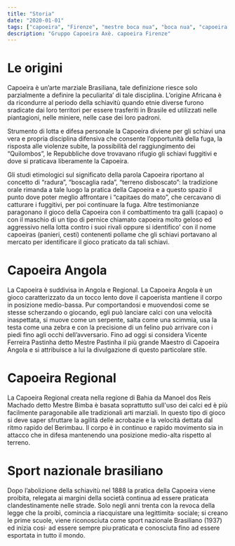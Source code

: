 ```yaml
---
title: "Storia"
date: "2020-01-01"
tags: ["capoeira", "Firenze", "mestre boca nua", "boca nua", "capoeira axè"]
description: "Gruppo Capoeira Axè. capoeira Firenze"
---
```


# Le origini

Capoeira è un’arte marziale Brasiliana, tale definizione riesce solo parzialmente a definire la peculiarita’ di tale disciplina.
L’origine Africana è da ricondurre al periodo della schiavitù quando etnie diverse furono sradicate dai loro territori per essere trasferiti in Brasile ed utilizzati nelle piantagioni, nelle miniere, nelle case dei loro padroni.

Strumento di lotta e difesa personale la Capoeira diviene per gli schiavi una vera e propria disciplina difensiva che consente l’opportunità della fuga, la risposta alle violenze subite, la possibilità del raggiungimento dei “Quilombos”, le Repubbliche dove trovavano rifugio gli schiavi fuggitivi e dove si praticava liberamente la Capoeira.

Gli studi etimologici sul significato della parola Capoeira riportano al concetto di “radura”, “boscaglia rada”, “terreno disboscato”: la tradizione orale rimanda a tale luogo la pratica della Capoeira e a questo spazio il punto dove poter meglio affrontare i “capitaes do mato”, che cercavano di catturare i fuggitivi, per poi continuare la fuga.
Altre testimonianze paragonano il gioco della Capoeira con il combattimento tra galli (capao) o con il maschio di un tipo di pernice chiamato capoeira molto geloso ed aggressivo nella lotta contro i suoi rivali oppure si identifico’ con il nome capoeiras (panieri, cesti) contenenti pollame che gli schiavi portavano al mercato per identificare il gioco praticato da tali schiavi.

# Capoeira Angola

La Capoeira è suddivisa in Angola e Regional. La Capoeira Angola è un gioco caratterizzato da un tocco lento dove il capoerista mantiene il corpo in posizione medio-bassa. Pur comportandosi e muovendosi come se stesse scherzando o giocando, egli può lanciare calci con una velocità inaspettata, si muove come un serpente, salta come una scimmia, usa la testa come una zebra e con la precisione di un felino può arrivare con i piedi fino agli occhi dell’avversario. Fino ad oggi si considera Vicente Ferreira Pastinha detto Mestre Pastinha il più grande Maestro di Capoeira Angola e si attribuisce a lui la divulgazione di questo particolare stile.

# Capoeira Regional

La Capoeira Regional creata nella regione di Bahia da Manoel dos Reis Machado detto Mestre Bimba è basata soprattutto sull'uso dei calci ed è più facilmente paragonabile alle tradizionali arti marziali. In questo tipo di gioco si deve saper sfruttare la agilità delle acrobazie e la velocità dettata dal ritmo rapido del Berimbau. Il corpo è in continuo e rapido movimento sia in attacco che in difesa mantenendo una posizione medio-alta rispetto al terreno.

# Sport nazionale brasiliano

Dopo l’abolizione della schiavitù nel 1888 la pratica della Capoeira viene proibita, relegata ai margini della società continua ad essere praticata clandestinamente nelle strade. Solo negli anni trenta con la revoca della legge che la proibì, comincia a riacquistare una legittimita· sociale; si creano le prime scuole, viene riconosciuta come sport nazionale Brasiliano (1937) ed inizia cosi· ad essere sempre piu·praticata e conosciuta fino ad essere esportata in tutto il mondo.

